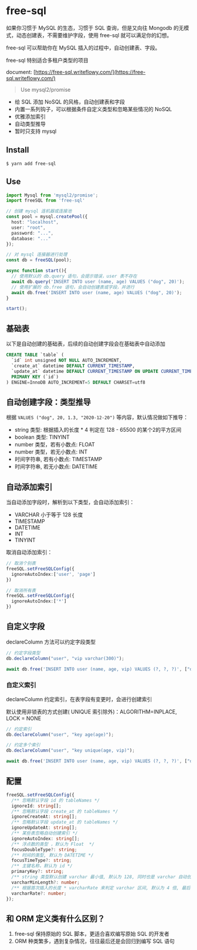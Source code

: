 # free-sql

如果你习惯于 MySQL 的生态，习惯于 SQL 查询，但是又向往 Mongodb 的无模式，动态创建表，不需要维护字段，使用 free-sql 就可以满足你的幻想。

free-sql 可以帮助你在 MySQL 插入的过程中，自动创建表、字段。

free-sql 特别适合多租户类型的项目

document: [https://free-sql.writeflowy.com/](https://free-sql.writeflowy.com/)

> Use mysql2/promise

- 给 SQL 添加 NoSQL 的风格，自动创建表和字段
- 内置一系列钩子，可以根据条件自定义类型和忽略某些情况的 NoSQL
- 优雅添加索引
- 自动类型推导
- 暂时只支持 mysql

## Install

```
$ yarn add free-sql
```

## Use

```ts
import Mysql from 'mysql2/promise';
import freeSQL from 'free-sql'

// 创建 mysql 连机器或连接池
const pool = mysql.createPool({
  host: "localhost",
  user: "root",
  password: "...",
  database: "..."
});

// 对 mysql 连接器进行处理
const db = freeSQL(pool);

async function start(){
  // 使用默认的 db.query 语句，会提示错误，user 表不存在
  await db.query('INSERT INTO user (name, age) VALUES ("dog", 20)');
  // 使用扩展的 db.free 语句，会自动创建表或字段，并进行
  await db.free('INSERT INTO user (name, age) VALUES ("dog", 20)');
}

start();
```

## 基础表

以下是自动创建的基础表，后续的自动创建字段会在基础表中自动添加

```sql
CREATE TABLE `table` (
  `id` int unsigned NOT NULL AUTO_INCREMENT,
  `create_at` datetime DEFAULT CURRENT_TIMESTAMP,
  `update_at` datetime DEFAULT CURRENT_TIMESTAMP ON UPDATE CURRENT_TIMESTAMP,
  PRIMARY KEY (`id`)
) ENGINE=InnoDB AUTO_INCREMENT=5 DEFAULT CHARSET=utf8
```

## 自动创建字段：类型推导

根据 `VALUES ("dog", 20, 1.3, "2020-12-20")` 等内容，默认情况做如下推导：

- string 类型: 根据插入的长度 * 4 判定在 128 - 65500 的某个2的平方区间
- boolean 类型: TINYINT
- number 类型，若有小数点: FLOAT
- number 类型，若无小数点: INT
- 时间字符串, 若有小数点: TIMESTAMP
- 时间字符串, 若无小数点: DATETIME

## 自动添加索引

当自动添加字段时，解析到以下类型，会自动添加索引：

- VARCHAR 小于等于 128 长度
- TIMESTAMP
- DATETIME
- INT
- TINYINT

取消自动添加索引：

```ts
// 取消个别表
freeSQL.setFreeSQLConfig({
  ignoreAutoIndex:['user', 'page']
})

// 取消所有表
freeSQL.setFreeSQLConfig({
  ignoreAutoIndex:['*']
})
```


## 自定义字段

declareColumn 方法可以约定字段类型

```ts
// 约定字段类型
db.declareColumn("user", "vip varchar(300)");

await db.free('INSERT INTO user (name, age, vip) VALUES (?, ?, ?)', ["dog", 20, 50]);
```

### 自定义索引

declareColumn 约定索引，在表字段有变更时，会进行创建索引

默认使用非锁表的方式创建( UNIQUE 索引除外)：ALGORITHM=INPLACE, LOCK = NONE

```ts
// 约定索引
db.declareColumn("user", "key age(age)");

// 约定多个索引
db.declareColumn("user", "key unique(age, vip)");

await db.free('INSERT INTO user (name, age, vip) VALUES (?, ?, ?)', ["dog", 20, 50]);
```

## 配置

```ts
freeSQL.setFreeSQLConfig({
  /** 忽略默认字段 id 的 tableNames */
  ignoreId: string[];
  /** 忽略默认字段 create_at 的 tableNames */
  ignoreCreateAt: string[];
  /** 忽略默认字段 update_at 的 tableNames */
  ignoreUpdateAt: string[];
  /** 某些表忽略自动创建索引 */
  ignoreAutoIndex: string[];
  /** 浮点数的类型 ，默认为 Float  */
  focusDoubleType?: string;
  /** 时间的类型, 默认为 DATETIME */
  focusTimeType?: string;
  /** 主键名称，默认为 id */
  primaryKey?: string;
  /** string 类型默认创建 varchar 最小值, 默认为 128, 同时也是 varchar 自动创建索引的尺寸依据 */
  varcharMinLength?: number;
  /** 根据首次插入的长度 * varcharRate 来判定 varchar 区间, 默认为 4 倍, 最后会和 varcharMinLength 之间取最大值，并且计算为2的次方*/
  varcharRate?: number;
});
```

## 和 ORM 定义类有什么区别？

1. free-sql 保持原始的 SQL 脚本，更适合喜欢编写原始 SQL 的开发者
2. ORM 种类繁多，遇到复杂情况，往往最后还是会回归到编写 SQL 语句